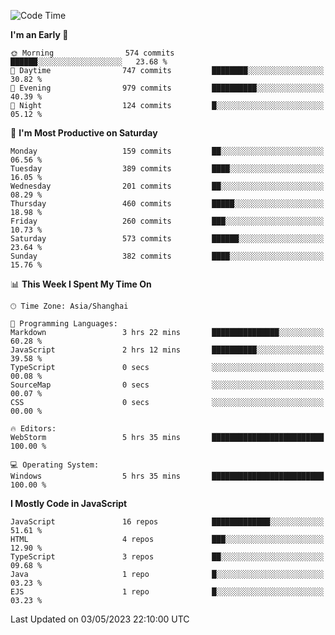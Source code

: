 <!--START_SECTION:waka-->
![Code Time](http://img.shields.io/badge/Code%20Time-2%2C267%20hrs%2049%20mins-blue)

**I'm an Early 🐤** 

```text
🌞 Morning                574 commits         ██████░░░░░░░░░░░░░░░░░░░   23.68 % 
🌆 Daytime                747 commits         ████████░░░░░░░░░░░░░░░░░   30.82 % 
🌃 Evening                979 commits         ██████████░░░░░░░░░░░░░░░   40.39 % 
🌙 Night                  124 commits         █░░░░░░░░░░░░░░░░░░░░░░░░   05.12 % 
```
📅 **I'm Most Productive on Saturday** 

```text
Monday                   159 commits         ██░░░░░░░░░░░░░░░░░░░░░░░   06.56 % 
Tuesday                  389 commits         ████░░░░░░░░░░░░░░░░░░░░░   16.05 % 
Wednesday                201 commits         ██░░░░░░░░░░░░░░░░░░░░░░░   08.29 % 
Thursday                 460 commits         █████░░░░░░░░░░░░░░░░░░░░   18.98 % 
Friday                   260 commits         ███░░░░░░░░░░░░░░░░░░░░░░   10.73 % 
Saturday                 573 commits         ██████░░░░░░░░░░░░░░░░░░░   23.64 % 
Sunday                   382 commits         ████░░░░░░░░░░░░░░░░░░░░░   15.76 % 
```


📊 **This Week I Spent My Time On** 

```text
🕑︎ Time Zone: Asia/Shanghai

💬 Programming Languages: 
Markdown                 3 hrs 22 mins       ███████████████░░░░░░░░░░   60.28 % 
JavaScript               2 hrs 12 mins       ██████████░░░░░░░░░░░░░░░   39.58 % 
TypeScript               0 secs              ░░░░░░░░░░░░░░░░░░░░░░░░░   00.08 % 
SourceMap                0 secs              ░░░░░░░░░░░░░░░░░░░░░░░░░   00.07 % 
CSS                      0 secs              ░░░░░░░░░░░░░░░░░░░░░░░░░   00.00 % 

🔥 Editors: 
WebStorm                 5 hrs 35 mins       █████████████████████████   100.00 % 

💻 Operating System: 
Windows                  5 hrs 35 mins       █████████████████████████   100.00 % 
```

**I Mostly Code in JavaScript** 

```text
JavaScript               16 repos            █████████████░░░░░░░░░░░░   51.61 % 
HTML                     4 repos             ███░░░░░░░░░░░░░░░░░░░░░░   12.90 % 
TypeScript               3 repos             ██░░░░░░░░░░░░░░░░░░░░░░░   09.68 % 
Java                     1 repo              █░░░░░░░░░░░░░░░░░░░░░░░░   03.23 % 
EJS                      1 repo              █░░░░░░░░░░░░░░░░░░░░░░░░   03.23 % 
```




 Last Updated on 03/05/2023 22:10:00 UTC
<!--END_SECTION:waka-->

<!--
**likaiqiang/likaiqiang** is a ✨ _special_ ✨ repository because its `README.md` (this file) appears on your GitHub profile.

Here are some ideas to get you started:

- 🔭 I’m currently working on ...
- 🌱 I’m currently learning ...
- 👯 I’m looking to collaborate on ...
- 🤔 I’m looking for help with ...
- 💬 Ask me about ...
- 📫 How to reach me: ...
- 😄 Pronouns: ...
- ⚡ Fun fact: ...
-->
